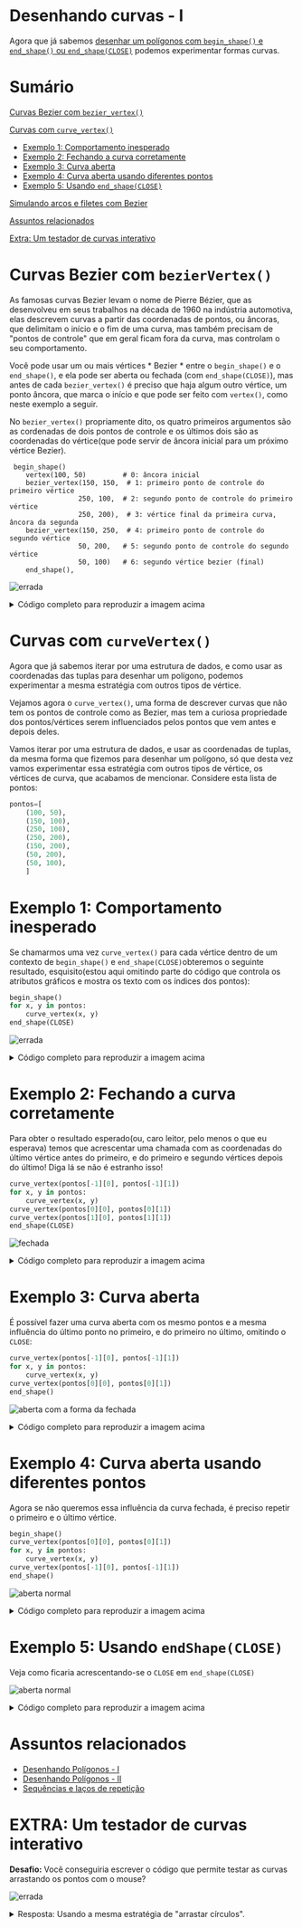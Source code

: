 
# Desenhando curvas - I

Agora que já sabemos [desenhar um polígonos com `begin_shape()` e `end_shape()` ou `end_shape(CLOSE)`](poligonos_2.md) podemos experimentar formas curvas.

# Sumário

[Curvas Bezier com `bezier_vertex()`](#curvas-bezier-com-beziervertex)

[Curvas com `curve_vertex()`](#curvas-com-curvevertex)
- [Exemplo 1: Comportamento inesperado](#exemplo-1-comportamento-inesperado)
- [Exemplo 2: Fechando a curva corretamente](#exemplo-2-fechando-a-curva-corretamente)
- [Exemplo 3: Curva aberta](#exemplo-3-curva-aberta)
- [Exemplo 4: Curva aberta usando diferentes pontos](#exemplo-4-curva-aberta-usando-diferentes-pontos)
- [Exemplo 5: Usando `end_shape(CLOSE)`](#exemplo-5-usando-endshapeclose)

[Simulando arcos e filetes com Bezier](#simulando-arcos-e-filetes-com-bezier)

[Assuntos relacionados](#assuntos-relacionados)

[Extra: Um testador de curvas interativo](#extra-um-testador-de-curvas-interativo)

# Curvas Bezier com `bezierVertex()`

As famosas curvas Bezier levam o nome de Pierre Bézier, que as desenvolveu em seus trabalhos na década de 1960 na indústria automotiva, elas descrevem curvas a partir das coordenadas de pontos, ou âncoras, que delimitam o início e o fim de uma curva, mas também precisam de "pontos de controle" que em geral ficam fora da curva, mas controlam o seu comportamento.

Você pode usar um ou mais vértices * Bezier * entre o `begin_shape()` e o `end_shape()`, e ela pode ser aberta ou fechada (com `end_shape(CLOSE)`), mas antes de cada `bezier_vertex()` é preciso que haja algum outro vértice, um ponto âncora, que marca o início e que pode ser feito com `vertex()`, como neste exemplo a seguir.

No `bezier_vertex()` propriamente dito, os quatro primeiros argumentos são as cordenadas de dois pontos de controle e os últimos dois são as coordenadas do vértice(que pode servir de âncora inicial para um próximo vértice Bezier).

```
 begin_shape()
    vertex(100, 50)         # 0: âncora inicial
    bezier_vertex(150, 150,  # 1: primeiro ponto de controle do primeiro vértice
                 250, 100,  # 2: segundo ponto de controle do primeiro vértice
                 250, 200),  # 3: vértice final da primeira curva, âncora da segunda
    bezier_vertex(150, 250,  # 4: primeiro ponto de controle do segundo vértice
                 50, 200,   # 5: segundo ponto de controle do segundo vértice
                 50, 100)   # 6: segundo vértice bezier (final)
    end_shape(),
```

![errada](assets/curve_bezier.png)

<details>
<summary> Código completo para reproduzir a imagem acima </summary>
<pre>

def setup():
    size(300, 300)

def draw():
    background(100)
    stroke_weight(3)
    stroke(0)
    no_fill()

    begin_shape()
    vertex(100, 50)
    bezier_vertex(150, 150,
                    250, 100,
                    250, 200),
    bezier_vertex(150, 250,
                    50, 200,
                    50, 100)
    end_shape()


    pontos=[
        (100, 50),
        (150, 150),
        (250, 100),
        (250, 200),
        (150, 250),
        (50, 200),
        (50, 100),
        ]
    stroke_weight(1)
    for i, ponto in enumerate(pontos):
        x, y=ponto
        fill(255)
        ellipse(x, y, 5, 5)
        t="{}: {:3}, {:3}".format(i, x, y)
        text(t, x+5, y-5)

</pre>
</details>

# Curvas com `curveVertex()`

Agora que já sabemos iterar por uma estrutura de dados, e como usar as coordenadas das tuplas para desenhar um polígono, podemos experimentar a mesma estratégia com outros tipos de vértice.

Vejamos agora o `curve_vertex()`, uma forma de descrever curvas que não tem os pontos de controle como as Bezier, mas tem a curiosa propriedade dos pontos/vértices serem influenciados pelos pontos que vem antes e depois deles.

Vamos iterar por uma estrutura de dados, e usar as coordenadas de tuplas, da mesma forma que fizemos para desenhar um polígono, só que desta vez vamos experimentar essa estratégia com outros tipos de vértice, os vértices de curva, que acabamos de mencionar. Considere esta lista de pontos:


```python
pontos=[
    (100, 50),
    (150, 100),
    (250, 100),
    (250, 200),
    (150, 200),
    (50, 200),
    (50, 100),
    ]
```

# Exemplo 1: Comportamento inesperado

Se chamarmos uma vez `curve_vertex()` para cada vértice dentro de um contexto de `begin_shape()` e `end_shape(CLOSE)`obteremos o seguinte resultado, esquisito(estou aqui omitindo parte do código que controla os atributos gráficos e mostra os texto com os índices dos pontos):

```python
begin_shape()
for x, y in pontos:
    curve_vertex(x, y)
end_shape(CLOSE)
```

![errada](assets/curve_wrong.png)

<details>
<summary> Código completo para reproduzir a imagem acima </summary>

 <pre>
 pontos=[
    (100, 50),
    (150, 100),
    (250, 100),
    (250, 200),
    (150, 200),
    (50, 200),
    (50, 100),
    ]

def setup():
    size(300, 300)

def draw():
    background(100)
    stroke_weight(3)
    stroke(0)
    no_fill()

    begin_shape()
    for x, y in pontos:
        curve_vertex(x, y)
    end_shape(CLOSE)
    stroke_weight(1)
    for i, ponto in enumerate(pontos):
        x, y=ponto
        fill(255)
        ellipse(x, y, 5, 5)
        text(i, x+5, y-5)
</pre>
</details>

# Exemplo 2: Fechando a curva corretamente

Para obter o resultado esperado(ou, caro leitor, pelo menos o que eu esperava) temos que acrescentar uma chamada com as coordenadas do último vértice antes do primeiro, e do primeiro e segundo vértices depois do último! Diga lá se não é estranho isso!

```python
curve_vertex(pontos[-1][0], pontos[-1][1])
for x, y in pontos:
    curve_vertex(x, y)
curve_vertex(pontos[0][0], pontos[0][1])
curve_vertex(pontos[1][0], pontos[1][1])
end_shape(CLOSE)
```

![fechada](assets/curve_closed_smooth.png)

<details>
<summary> Código completo para reproduzir a imagem acima </summary>

 <pre>
pontos=[
    (100, 50),
    (150, 100),
    (250, 100),
    (250, 200),
    (150, 200),
    (50, 200),
    (50, 100),
    ]

def setup():
    size(300, 300)

def draw():
    background(100)
    stroke_weight(3)
    stroke(0)
    no_fill()

    begin_shape()
    curve_vertex(pontos[-1][0], pontos[-1][1])
    for x, y in pontos:
        curve_vertex(x, y)
    curve_vertex(pontos[0][0], pontos[0][1])
    curve_vertex(pontos[1][0], pontos[1][1])
    end_shape(CLOSE)
    stroke_weight(1)
    for i, ponto in enumerate(pontos):
        x, y=ponto
        fill(255)
        ellipse(x, y, 5, 5)
        text(i, x + 5, y - 5)

</pre>
</details>

# Exemplo 3: Curva aberta

É possível fazer uma curva aberta com os mesmo pontos e a mesma influência do último ponto no primeiro, e do primeiro no último, omitindo o `CLOSE`:

```python
curve_vertex(pontos[-1][0], pontos[-1][1])
for x, y in pontos:
    curve_vertex(x, y)
curve_vertex(pontos[0][0], pontos[0][1])
end_shape()
```

![aberta com a forma da fechada](assets/curve_smooth.png)

<details>
<summary> Código completo para reproduzir a imagem acima </summary>
<pre>
pontos=[
    (100, 50),
    (150, 100),
    (250, 100),
    (250, 200),
    (150, 200),
    (50, 200),
    (50, 100),
    ]

def setup():
    size(600, 600)

def draw():
    background(100)
    stroke_weight(3)
    stroke(0)
    no_fill()

    begin_shape()
    curve_vertex(pontos[-1][0], pontos[-1][1])
    for x, y in pontos:
        curve_vertex(x, y)
    curve_vertex(pontos[0][0], pontos[0][1])
    curve_vertex(pontos[1][0], pontos[1][1])
    pontos=[
    (100, 50),
    (150, 100),
    (250, 100),
    (250, 200),
    (150, 200),
    (50, 200),
    (50, 100),
    ]


</pre>
</details>



# Exemplo 4: Curva aberta usando diferentes pontos

Agora se não queremos essa influência da curva fechada, é preciso repetir o primeiro e o último vértice.

```python
begin_shape()
curve_vertex(pontos[0][0], pontos[0][1])
for x, y in pontos:
    curve_vertex(x, y)
curve_vertex(pontos[-1][0], pontos[-1][1])
end_shape()
```

![aberta normal](assets/curve.png)

<details>
<summary> Código completo para reproduzir a imagem acima </summary>
<pre>
pontos=[
    (100, 50),
    (150, 100),
    (250, 100),
    (250, 200),
    (150, 200),
    (50, 200),
    (50, 100),
    ]

def setup():
    size(600, 600)

def draw():
    background(100)
    stroke_weight(3)
    stroke(0)
    no_fill()

    begin_shape()
    curve_vertex(pontos[0][0], pontos[0][1])
    for x, y in pontos:
        curve_vertex(x, y)
    curve_vertex(pontos[-1][0], pontos[-1][1])
    end_shape()
    stroke_weight(1)
    for i, ponto in enumerate(pontos):
        x, y=ponto
        fill(255)
        ellipse(x, y, 5, 5)
        text(i, x+5, y-5)
</pre>
</details>


# Exemplo 5: Usando `endShape(CLOSE)`

Veja como ficaria acrescentando-se o `CLOSE` em `end_shape(CLOSE)`

![aberta normal](assets/curve_closed.png)

<details>
<summary> Código completo para reproduzir a imagem acima </summary>
<pre>
pontos=[
    (100, 50),
    (150, 100),
    (250, 100),
    (250, 200),
    (150, 200),
    (50, 200),
    (50, 100),
    ]

def setup():
    size(600, 600)

def draw():
    background(100)
    stroke_weight(3)
    stroke(0)
    no_fill()

    begin_shape()
    curve_vertex(pontos[0][0], pontos[0][1])
    for x, y in pontos:
        curve_vertex(x, y)
    curve_vertex(pontos[-1][0], pontos[-1][1])
    end_shape(CLOSE)
    stroke_weight(1)
    for i, ponto in enumerate(pontos):
        x, y=ponto
        fill(255)
        ellipse(x, y, 5, 5)
        text(i, x+5, y-5)
</pre>
</details>

# Assuntos relacionados

- [Desenhando Polígonos - I](poligonos_1.md)
- [Desenhando Polígonos - II](poligonos_2.md)
- [Sequências e laços de repetição](lacos_py.md)

# EXTRA: Um testador de curvas interativo

**Desafio:** Você conseguiria escrever o código que permite testar as curvas arrastando os pontos com o mouse?

![errada](assets/curves_animate.gif)

<details>

<summary> Resposta: Usando a mesma estratégia de "arrastar círculos". </summary>

<pre>
  arrastando=None

  pontos=[
      (100, 50),
      (150, 100),
      (250, 100),
      (250, 200),
      (150, 200),
      (50, 200),
      (50, 100)]

  def setup():
      size(300, 300)

  def draw():
      background(100)
      stroke_weight(3)
      stroke(0)
      no_fill()

      begin_shape()
      global pontos
      global arrastando
      curve_vertex(pontos[-1][0], pontos[-1][1])
      for x, y in pontos:
          curve_vertex(x, y)
      curve_vertex(pontos[0][0], pontos[0][1])
      end_shape(CLOSE)
      stroke_weight(1)
      for i, ponto in enumerate(pontos):
          x, y=ponto
          if i == arrastando:
              fill(200, 0, 0)
          else:
              fill(255)
          ellipse(x, y, 5, 5)
          t="{}: {:03}, {:03}".format(i, x, y)
          text(t, x + 5, y - 5)

  def mouse_pressed():            # quando um botão do mouse é apertado
      global arrastando
      for i, ponto in enumerate(pontos):
          x, y=ponto
          dist_mouse_ponto=dist(mouse_x, mouse_y, x, y)
          if dist_mouse_ponto < 10:
              arrastando=i
              break  # encerra o laço

  def mouse_released():
      # quando um botão do mouse é solto
      global arrastando
      arrastando=None

  def mouse_dragged():
       # quando o mouse é movido apertado
       global pontos
       global arrastando
       if arrastando is not None:
          x, y=pontos[arrastando]
          x += mouse_x - pmouse_x
          y += mouse_y - pmouse_y
          pontos[arrastando]=(x, y)
</pre>

</details>
